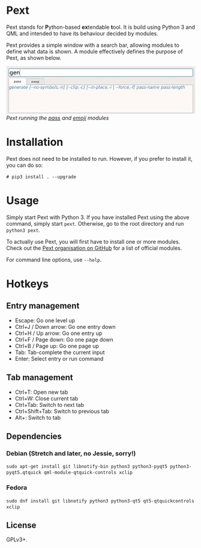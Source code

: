 # Pext
Pext stands for **P**ython-based **ex**tendable **t**ool. It is build using
Python 3 and QML and intended to have its behaviour decided by modules.

Pext provides a simple window with a search bar, allowing modules to define
what data is shown. A module effectively defines the purpose of Pext, as shown
below.

![Pext](screencast.gif)  
*Pext running the [pass](https://github.com/Pext/pext_module_pass) and
[emoji](https://github.com/Pext/pext_module_emoji) modules*

# Installation
Pext does not need to be installed to run. However, if you prefer to install
it, you can do so:

    # pip3 install . --upgrade

# Usage
Simply start Pext with Python 3. If you have installed Pext using the above
command, simply start `pext`. Otherwise, go to the root directory and run
`python3 pext`.

To actually use Pext, you will first have to install one or more modules. Check
out the [Pext organisation on GitHub](https://github.com/Pext) for a list of
official modules.

For command line options, use `--help`.

# Hotkeys
## Entry management
- Escape: Go one level up
- Ctrl+J / Down arrow: Go one entry down
- Ctrl+H / Up arrow: Go one entry up
- Ctrl+F / Page down: Go one page down
- Ctrl+B / Page up: Go one page up
- Tab: Tab-complete the current input
- Enter: Select entry or run command

## Tab management
- Ctrl+T: Open new tab
- Ctrl+W: Close current tab
- Ctrl+Tab: Switch to next tab
- Ctrl+Shift+Tab: Switch to previous tab
- Alt+<number>: Switch to tab <number>

## Dependencies
### Debian (Stretch and later, no Jessie, sorry!)

    sudo apt-get install git libnotify-bin python3 python3-pyqt5 python3-pyqt5.qtquick qml-module-qtquick-controls xclip

### Fedora

    sudo dnf install git libnotify python3 python3-qt5 qt5-qtquickcontrols xclip

## License
GPLv3+.
